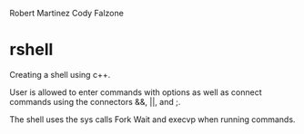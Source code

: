 Robert Martinez
Cody Falzone


# rshell

Creating a shell using c++.

User is allowed to enter commands with options as well as connect commands using the connectors &&, ||, and ;. 

The shell uses the sys calls Fork Wait and execvp when running commands.

